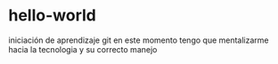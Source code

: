 # hello-world
iniciación de aprendizaje git
en este momento tengo que mentalizarme hacia la tecnologia y su correcto manejo
